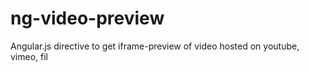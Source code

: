 ng-video-preview
================

Angular.js directive to get iframe-preview of video hosted on youtube, vimeo, fil